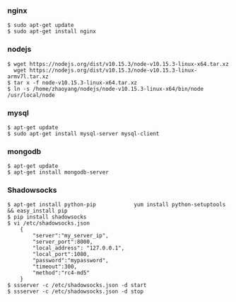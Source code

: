 ### nginx
	$ sudo apt-get update
	$ sudo apt-get install nginx

### nodejs
	$ wget https://nodejs.org/dist/v10.15.3/node-v10.15.3-linux-x64.tar.xz
	  wget https://nodejs.org/dist/v10.15.3/node-v10.15.3-linux-armv7l.tar.xz
	$ tar x -f node-v10.15.3-linux-x64.tar.xz
	$ ln -s /home/zhaoyang/nodejs/node-v10.15.3-linux-x64/bin/node /usr/local/node

### mysql
	$ apt-get update
	$ sudo apt-get install mysql-server mysql-client
	
### mongodb
	$ apt-get update
	$ apt-get install mongodb-server

### Shadowsocks
	$ apt-get install python-pip 			yum install python-setuptools && easy_install pip
	$ pip install shadowsocks
	$ vi /etc/shadowsocks.json
		{
		    "server":"my_server_ip",
		    "server_port":8000,
		    "local_address": "127.0.0.1",
		    "local_port":1080,
		    "password":"mypassword",
		    "timeout":300,
		    "method":"rc4-md5"
		}
	$ ssserver -c /etc/shadowsocks.json -d start
	$ ssserver -c /etc/shadowsocks.json -d stop


